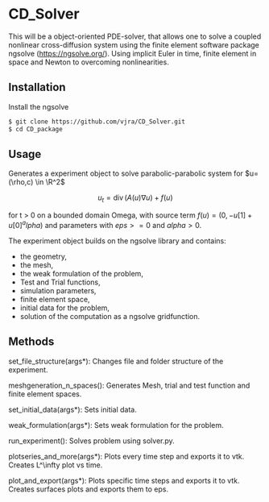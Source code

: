 # CD_Solver

This will be a object-oriented PDE-solver, that allows one to solve a coupled nonlinear cross-diffusion system using the finite element software package ngsolve (https://ngsolve.org/). Using implicit Euler in time, finite element in space and Newton to overcoming nonlinearities.

## Installation

Install the ngsolve

```sh
$ git clone https://github.com/vjra/CD_Solver.git
$ cd CD_package
```
## Usage
Generates a experiment object to solve parabolic-parabolic system for $u=(\rho,c) \in \R^2$

$$u_t = \operatorname{div}(A(u) \nabla u) + f(u)$$

for t > 0 on a bounded domain Omega,
with source term
$f(u) = (0,-u[1]+u[0]^alpha)$
and parameters
with $eps >= 0$ and $alpha >0$.

The experiment object builds on the ngsolve library and contains:
* the geometry,
* the mesh,
* the weak formulation of the problem,
* Test and Trial functions,
* simulation parameters,
* finite element space,
* initial data for the problem,
* solution of the computation as a ngsolve gridfunction.

Methods
-------
set_file_structure(args*): Changes file and folder structure of the experiment.

meshgeneration_n_spaces(): Generates Mesh, trial and test function and finite element spaces.

set_initial_data(args*): Sets initial data.

weak_formulation(args*): Sets weak formulation for the problem.

run_experiment(): Solves problem using solver.py.

plotseries_and_more(args*): Plots every time step and exports it to vtk. Creates L^\infty plot vs time.

plot_and_export(args*): Plots specific time steps and exports it to vtk. Creates surfaces plots and exports them to eps.

  
